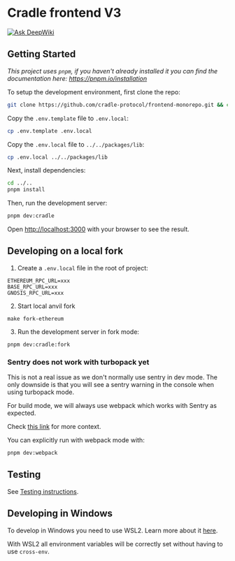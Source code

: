 # Cradle frontend V3

[![Ask DeepWiki](https://deepwiki.com/badge.svg)](https://deepwiki.com/cradle-protocol/frontend-monorepo)

## Getting Started

_This project uses `pnpm`, if you haven't already installed it you can find the documentation here:
https://pnpm.io/installation_

To setup the development environment, first clone the repo:

```bash
git clone https://github.com/cradle-protocol/frontend-monorepo.git && cd frontend-monorepo/apps/frontend-web
```

Copy the `.env.template` file to `.env.local`:

```bash
cp .env.template .env.local
```

Copy the `.env.local` file to `../../packages/lib`:

```bash
cp .env.local ../../packages/lib
```

Next, install dependencies:

```bash
cd ../..
pnpm install
```

Then, run the development server:

```bash
pnpm dev:cradle
```

Open [http://localhost:3000](http://localhost:3000) with your browser to see the result.

## Developing on a local fork

1. Create a `.env.local` file in the root of project:

```
ETHEREUM_RPC_URL=xxx
BASE_RPC_URL=xxx
GNOSIS_RPC_URL=xxx
```

2. Start local anvil fork

```
make fork-ethereum
```

3. Run the development server in fork mode:

```
pnpm dev:cradle:fork
```

### Sentry does not work with turbopack yet

This is not a real issue as we don't normally use sentry in dev mode. The only downside is that you
will see a sentry warning in the console when using turbopack mode.

For build mode, we will always use webpack which works with Sentry as expected.

Check
[this link](https://github.com/getsentry/sentry-javascript/issues/8105#issuecomment-2577559235) for
more context.

You can explicitly run with webpack mode with:

```bash
pnpm dev:webpack
```

## Testing

See [Testing instructions](../../README.md#testing).

## Developing in Windows

To develop in Windows you need to use WSL2. Learn more about it
[here](https://learn.microsoft.com/en-us/windows/wsl/about).

With WSL2 all environment variables will be correctly set without having to use `cross-env`.
